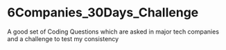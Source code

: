 # 6Companies_30Days_Challenge
A good set of Coding Questions which are asked in major tech companies and a challenge to test my consistency
